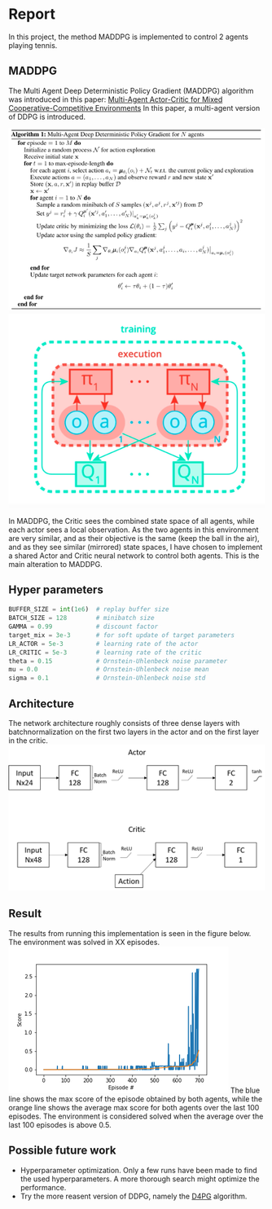 # Report
In this project, the method MADDPG is implemented to control 2 agents playing tennis.

## MADDPG
The Multi Agent Deep Deterministic Policy Gradient (MADDPG) algorithm was introduced in this paper: [Multi-Agent Actor-Critic for Mixed Cooperative-Competitive Environments](https://arxiv.org/pdf/1706.02275.pdf)
In this paper, a multi-agent version of DDPG is introduced.

![MADDPG Algorithm](images/maddpg_algorithm.png "MADDPG Algorithm")
![MADDPG Idea](images/maddpg.png "MADDPG Idea")

In MADDPG, the Critic sees the combined state space of all agents, while each actor sees a local observation. 
As the two agents in this environment are very similar, and as their objective is the same (keep the ball in the air), and as they see similar (mirrored) state spaces, I have chosen to implement a shared Actor and Critic neural network to control both agents. This is the main alteration to MADDPG.

## Hyper parameters
```python
BUFFER_SIZE = int(1e6)  # replay buffer size
BATCH_SIZE = 128        # minibatch size
GAMMA = 0.99            # discount factor
target_mix = 3e-3       # for soft update of target parameters
LR_ACTOR = 5e-3         # learning rate of the actor 
LR_CRITIC = 5e-3        # learning rate of the critic
theta = 0.15            # Ornstein-Uhlenbeck noise parameter
mu = 0.0                # Ornstein-Uhlenbeck noise mean
sigma = 0.1             # Ornstein-Uhlenbeck noise std
```
## Architecture
The network architecture roughly consists of three dense layers with batchnormalization on the first two layers in the actor and on the first layer in the critic.
![Architectures](images/architectures.png "Architectures")

## Result
The results from running this implementation is seen in the figure below. The environment was solved in XX episodes.
![Results](images/results.png "Results")
The blue line shows the max score of the episode obtained by both agents, while the orange line shows the average max score for both agents over the last 100 episodes. The environment is considered solved when the average over the last 100 episodes is above 0.5.

## Possible future work
* Hyperparameter optimization. Only a few runs have been made to find the used hyperparameters. A more thorough search might optimize the performance. 
* Try the more reasent version of DDPG, namely the [D4PG](https://arxiv.org/pdf/1804.08617.pdf) algorithm. 
